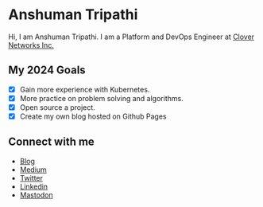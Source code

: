 # Anshuman Tripathi

Hi, I am Anshuman Tripathi. I am a Platform and DevOps Engineer at [Clover Networks Inc.](https://www.clover.com/)

## My 2024 Goals
- [x] Gain more experience with Kubernetes.
- [x] More practice on problem solving and algorithms.
- [x] Open source a project.
- [X] Create my own blog hosted on Github Pages

## Connect with me
- [Blog](https://anshumantripathi.com/blog)
- [Medium](https://medium.com/@anshumantripathi)
- [Twitter](https://twitter.com/anshumant09)
- [Linkedin](https://www.linkedin.com/in/anshumantripathi09/)
- <a rel="me" href="https://hachyderm.io/@anshuman">Mastodon</a>
